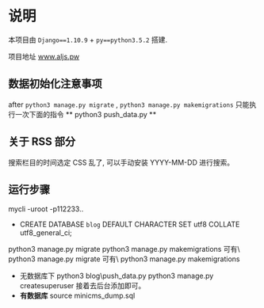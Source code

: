 # 说明
本项目由 `Django==1.10.9` + `py==python3.5.2` 搭建.

项目地址 www.aljs.pw

## 数据初始化注意事项
after `python3 manage.py migrate` ,  `python3 manage.py makemigrations`
只能执行一次下面的指令 ** python3 push_data.py ** 


## 关于 RSS 部分
搜索栏目的时间选定 CSS 乱了, 可以手动安装 YYYY-MM-DD 进行搜索。


## 运行步骤
mycli -uroot -p112233.. 
- CREATE DATABASE `blog` DEFAULT CHARACTER SET utf8 COLLATE utf8_general_ci;


python3 manage.py migrate
python3 manage.py makemigrations
可有\ python3 manage.py migrate
可有\ python3 manage.py makemigrations

 - 无数据库下
python3 blog\push_data.py
python3 manage.py createsuperuser
    接着去后台添加即可。
 - **有数据库**
 source minicms_dump.sql



